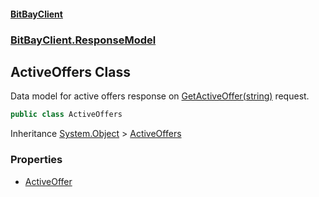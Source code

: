#### [BitBayClient](./index.md 'index')
### [BitBayClient.ResponseModel](./BitBayClient-ResponseModel.md 'BitBayClient.ResponseModel')
## ActiveOffers Class
Data model for active offers response on [GetActiveOffer(string)](./BitBayClient-PrivateTrading-GetActiveOffer(string).md 'BitBayClient.PrivateTrading.GetActiveOffer(string)') request.  
```csharp
public class ActiveOffers
```
Inheritance [System.Object](https://docs.microsoft.com/en-us/dotnet/api/System.Object 'System.Object') &gt; [ActiveOffers](./BitBayClient-ResponseModel-ActiveOffers.md 'BitBayClient.ResponseModel.ActiveOffers')  
### Properties
- [ActiveOffer](./BitBayClient-ResponseModel-ActiveOffers-ActiveOffer.md 'BitBayClient.ResponseModel.ActiveOffers.ActiveOffer')
